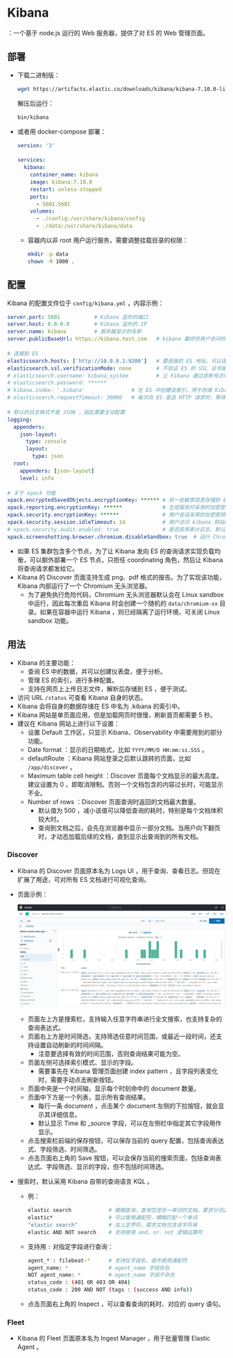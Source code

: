 # Kibana

：一个基于 node.js 运行的 Web 服务器，提供了对 ES 的 Web 管理页面。

## 部署

- 下载二进制版：
  ```sh
  wget https://artifacts.elastic.co/downloads/kibana/kibana-7.10.0-linux-x86_64.tar.gz
  ```
  解压后运行：
  ```sh
  bin/kibana
  ```

- 或者用 docker-compose 部署：
  ```yml
  version: '3'

  services:
    kibana:
      container_name: kibana
      image: kibana:7.10.0
      restart: unless-stopped
      ports:
        - 5601:5601
      volumes:
        - ./config:/usr/share/kibana/config
        - ./data:/usr/share/kibana/data
  ```
  - 容器内以非 root 用户运行服务，需要调整挂载目录的权限：
    ```sh
    mkdir -p data
    chown -R 1000 .
    ```

## 配置

Kibana 的配置文件位于 `config/kibana.yml` ，内容示例：
```yml
server.port: 5601           # Kibana 监听的端口
server.host: 0.0.0.0        # Kibana 监听的 IP
server.name: kibana         # 服务器显示的名称
server.publicBaseUrl: https://kibana.test.com   # kibana 最终供用户访问的地址

# 连接到 ES
elasticsearch.hosts: ['http://10.0.0.1:9200']   # 要连接的 ES 地址。可以连接到同一 ES 集群的多个节点，从而提高可用性
elasticsearch.ssl.verificationMode: none        # 不验证 ES 的 SSL 证书是否有效
# elasticsearch.username: kibana_system         # 让 Kibana 通过该账号访问 ES
# elasticsearch.password: ******
# kibana.index: '.kibana'               # 在 ES 中创建该索引，用于存储 Kibana 的数据
# elasticsearch.requestTimeout: 30000   # 每次向 ES 发送 HTTP 请求时，等待 HTTP 响应的超时时间。默认为 30

# 默认的日志格式不是 JSON ，因此需要主动配置
logging:
  appenders:
    json-layout:
      type: console
      layout:
        type: json
  root:
    appenders: [json-layout]
    level: info

# 关于 xpack 功能
xpack.encryptedSavedObjects.encryptionKey: ****** # 将一些敏感信息存储到 ES 时，采用的加密密钥，长度至少 32 个字符。如果未指定，则 kibana 每次重启时会生成一个随机密钥
xpack.reporting.encryptionKey: ******             # 生成报告时采用的加密密钥
xpack.security.encryptionKey: ******              # 用户会话采用的加密密钥
xpack.security.session.idleTimeout: 1d            # 用户访问 kibana 网站时，如果会话长期空闲，则过期。默认不会过期
# xpack.security.audit.enabled: true              # 是否启用审计日志，默认为 false ，这是付费功能
xpack.screenshotting.browser.chromium.disableSandbox: true  # 运行 Chromium 无头浏览器时，不创建 Linux sandbox
```
- 如果 ES 集群包含多个节点，为了让 Kibana 发向 ES 的查询请求实现负载均衡，可以额外部署一个 ES 节点，只担任 coordinating 角色，然后让 Kibana 将查询请求都发给它。
- Kibana 的 Discover 页面支持生成 png、pdf 格式的报告。为了实现该功能，Kibana 内部运行了一个 Chromium 无头浏览器。
  - 为了避免执行危险代码，Chromium 无头浏览器默认会在 Linux sandbox 中运行，因此每次重启 Kibana 时会创建一个随机的 `data/chromium-xx` 目录。如果在容器中运行 Kibana ，则已经隔离了运行环境，可关闭 Linux sandbox 功能。

## 用法

- Kibana 的主要功能：
  - 查询 ES 中的数据，并可以创建仪表盘，便于分析。
  - 管理 ES 的索引，进行多种配置。
  - 支持在网页上上传日志文件，解析后存储到 ES ，便于测试。
- 访问 URL `/status` 可查看 Kibana 自身的状态。
- Kibana 会将自身的数据存储在 ES 中名为 .kibana 的索引中。
- Kibana 网站是单页面应用，但是加载网页时很慢，刷新首页都需要 5 秒。
- 建议在 Kibana 网站上进行以下设置：
  - 设置 Default 工作区，只显示 Kibana、Observability 中需要用到的部分功能。
  - Date format ：显示的日期格式，比如 `YYYY/MM/D HH:mm:ss.SSS` 。
  - defaultRoute ：Kibana 网站登录之后默认跳转的页面，比如 `/app/discover` 。
  - Maximum table cell height ：Discover 页面每个文档显示的最大高度。建议设置为 0 ，即取消限制。否则一个文档包含的内容过长时，可能显示不全。
  - Number of rows ：Discover 页面查询时返回的文档最大数量。
    - 默认值为 500 ，减小该值可以降低查询的耗时，特别是每个文档体积较大时。
    - 查询到文档之后，会先在浏览器中显示一部分文档。当用户向下翻页时，才动态加载后续的文档，直到显示出查询到的所有文档。

### Discover

- Kibana 的 Discover 页面原本名为 Logs UI ，用于查询、查看日志。但现在扩展了用途，可对所有 ES 文档进行可视化查询。
- 页面示例：

  ![](./kibana_discover.png)

  - 页面左上方是搜索栏，支持输入任意字符串进行全文搜索，也支持复杂的查询表达式。
  - 页面右上方是时间筛选，支持筛选任意时间范围，或最近一段时间，还支持设置自动刷新的时间间隔。
    - 注意要选择有效的时间范围，否则查询结果可能为空。
  - 页面左侧可选择索引模式、显示的字段。
    - 需要事先在 Kibana 管理页面创建 index pattern ，且字段列表变化时，需要手动点击刷新按钮。
  - 页面中央是一个时间轴，显示每个时刻命中的 document 数量。
  - 页面中下方是一个列表，显示所有查询结果。
    - 每行一条 document ，点击某个 document 左侧的下拉按钮，就会显示其详细信息。
    - 默认显示 Time 和 _source 字段，可以在左侧栏中指定其它字段用作显示。
  - 点击搜索栏前端的保存按钮，可以保存当前的 query 配置，包括查询表达式、字段筛选、时间筛选。
  - 点击页面右上角的 Save 按钮，可以会保存当前的搜索页面，包括查询表达式、字段筛选、显示的字段，但不包括时间筛选。

- 搜索时，默认采用 Kibana 自带的查询语言 KQL 。
  - 例：
    ```sh
    elastic search            # 模糊查询，查询包含任一单词的文档。要求分词之后的单词完全匹配，比如 elastic 与 elasticsearch 是不同单词
    elastic*                  # 可以使用通配符，模糊匹配一个单词
    "elastic search"          # 加上定界符，要求文档包含该字符串
    elastic AND NOT search    # 支持使用 and、or、not 逻辑运算符
    ```
  - 支持用 `:` 对指定字段进行查询：
    ```sh
    agent_* : filebeat-*      # 支持在字段名、值中使用通配符
    agent_name: *             # agent_name 字段存在
    NOT agent_name: *         # agent_name 字段不存在
    status_code : (401 OR 403 OR 404)
    status_code : 200 AND NOT (tags : (success AND info))
    ```
  - 点击页面右上角的 Inspect ，可以查看查询的耗时、对应的 query 语句。

### Fleet

- Kibana 的 Fleet 页面原本名为 Ingest Manager ，用于批量管理 Elastic Agent 。

